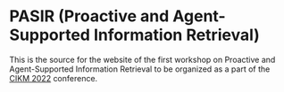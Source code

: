 # PASIR (Proactive and Agent-Supported Information Retrieval)

  

This is the source for the website of the first workshop on Proactive and Agent-Supported Information Retrieval to be organized as a part of the [CIKM 2022](https://www.cikm2022.org/) conference.

